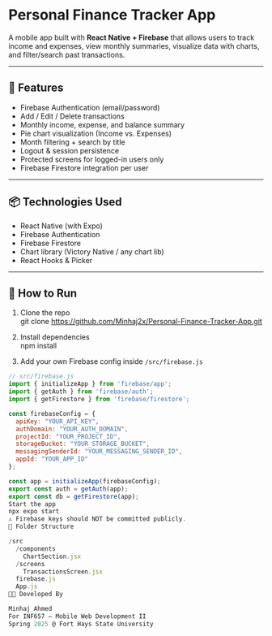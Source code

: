 # Personal Finance Tracker App

A mobile app built with **React Native + Firebase** that allows users to track income and expenses, view monthly summaries, visualize data with charts, and filter/search past transactions.

---

## 🔐 Features

- Firebase Authentication (email/password)
- Add / Edit / Delete transactions
- Monthly income, expense, and balance summary
- Pie chart visualization (Income vs. Expenses)
- Month filtering + search by title
- Logout & session persistence
- Protected screens for logged-in users only
- Firebase Firestore integration per user

---

## 📦 Technologies Used

- React Native (with Expo)
- Firebase Authentication
- Firebase Firestore
- Chart library (Victory Native / any chart lib)
- React Hooks & Picker

---

## 🚀 How to Run

1. Clone the repo  
git clone https://github.com/Minhaj2x/Personal-Finance-Tracker-App.git


2. Install dependencies  
npm install


3. Add your own Firebase config inside `/src/firebase.js`  
```js
// src/firebase.js
import { initializeApp } from 'firebase/app';
import { getAuth } from 'firebase/auth';
import { getFirestore } from 'firebase/firestore';

const firebaseConfig = {
  apiKey: "YOUR_API_KEY",
  authDomain: "YOUR_AUTH_DOMAIN",
  projectId: "YOUR_PROJECT_ID",
  storageBucket: "YOUR_STORAGE_BUCKET",
  messagingSenderId: "YOUR_MESSAGING_SENDER_ID",
  appId: "YOUR_APP_ID"
};

const app = initializeApp(firebaseConfig);
export const auth = getAuth(app);
export const db = getFirestore(app);
Start the app
npx expo start
⚠️ Firebase keys should NOT be committed publicly.
📂 Folder Structure

/src
  /components
    ChartSection.jsx
  /screens
    TransactionsScreen.jsx
  firebase.js
  App.js
🧑‍💻 Developed By

Minhaj Ahmed
For INF657 – Mobile Web Development II
Spring 2025 @ Fort Hays State University